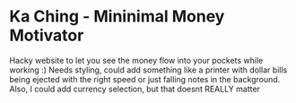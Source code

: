# Ka Ching - Mininimal Money Motivator

Hacky website to let you see the money flow into your pockets while working :)
Needs styling, could add something like a printer with dollar bills being ejected
with the right speed or just falling notes in the background. Also, I could add currency selection,
but that doesnt REALLY matter

